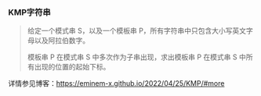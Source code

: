 ### KMP字符串

> 给定一个模式串 S，以及一个模板串 P，所有字符串中只包含大小写英文字母以及阿拉伯数字。
>
> 模板串 P 在模式串 S 中多次作为子串出现，求出模板串 P 在模式串 S 中所有出现的位置的起始下标。

详情参见博客：https://eminem-x.github.io/2022/04/25/KMP/#more